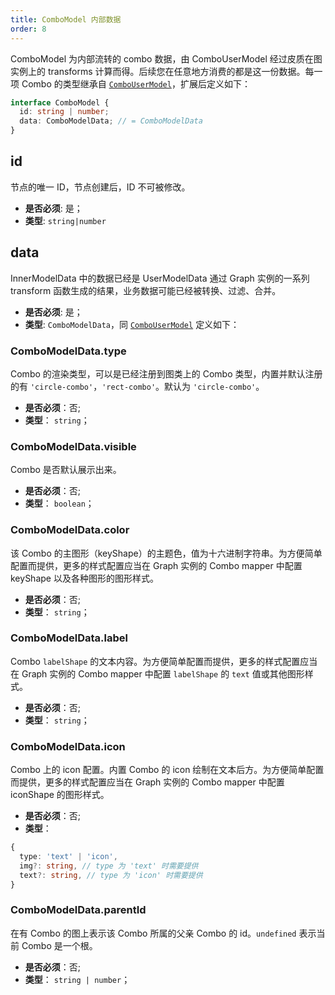 ```yaml
---
title: ComboModel 内部数据
order: 8
---
```


ComboModel 为内部流转的 combo 数据，由 ComboUserModel 经过皮质在图实例上的 transforms 计算而得。后续您在任意地方消费的都是这一份数据。每一项 Combo 的类型继承自 [`ComboUserModel`](./ComboUserModel.zh.md)，扩展后定义如下：

```typescript
interface ComboModel {
  id: string | number;
  data: ComboModelData; // = ComboModelData
}
```

## id

节点的唯一 ID，节点创建后，ID 不可被修改。

- **是否必须**: 是；
- **类型**: `string|number`

## data

InnerModelData 中的数据已经是 UserModelData 通过 Graph 实例的一系列 transform 函数生成的结果，业务数据可能已经被转换、过滤、合并。

- **是否必须**: 是；
- **类型**: `ComboModelData`，同 [`ComboUserModel`](./ComboUserModel.zh.md#ComboModelDatatype) 定义如下：

### ComboModelData.type

Combo 的渲染类型，可以是已经注册到图类上的 Combo 类型，内置并默认注册的有 `'circle-combo'`，`'rect-combo'`。默认为 `'circle-combo'`。

- **是否必须**：否;
- **类型**： `string`；

### ComboModelData.visible

Combo 是否默认展示出来。

- **是否必须**：否;
- **类型**： `boolean`；

### ComboModelData.color

该 Combo 的主图形（keyShape）的主题色，值为十六进制字符串。为方便简单配置而提供，更多的样式配置应当在 Graph 实例的 Combo mapper 中配置 keyShape 以及各种图形的图形样式。

- **是否必须**：否;
- **类型**： `string`；

### ComboModelData.label

Combo `labelShape` 的文本内容。为方便简单配置而提供，更多的样式配置应当在 Graph 实例的 Combo mapper 中配置 `labelShape` 的 `text` 值或其他图形样式。

- **是否必须**：否;
- **类型**： `string`；

### ComboModelData.icon

Combo 上的 icon 配置。内置 Combo 的 icon 绘制在文本后方。为方便简单配置而提供，更多的样式配置应当在 Graph 实例的 Combo mapper 中配置 iconShape 的图形样式。

- **是否必须**：否;
- **类型**：

```typescript
{
  type: 'text' | 'icon',
  img?: string, // type 为 'text' 时需要提供
  text?: string, // type 为 'icon' 时需要提供
}
```

### ComboModelData.parentId

在有 Combo 的图上表示该 Combo 所属的父亲 Combo 的 id。`undefined` 表示当前 Combo 是一个根。

- **是否必须**：否;
- **类型**： `string | number`；
